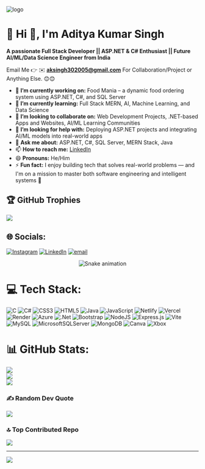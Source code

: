 ![logo](https://github.com/aditya30-2005-eng/aditya30-2005-eng/blob/main/Purple%20and%20Black%20Futuristic%20AI%20Technology%20Banner.png)
# 💫 Hi 👋, I'm Aditya Kumar Singh  
**A passionate Full Stack Developer || ASP.NET & C# Enthusiast || Future AI/ML/Data Science Engineer from India**

Email Me 👉 ✉️ **aksingh302005@gmail.com** For Collaboration/Project or Anything Else. 😊😊

- 🔭 **I’m currently working on:** Food Mania – a dynamic food ordering system using ASP.NET, C#, and SQL Server  
- 🌱 **I’m currently learning:** Full Stack MERN, AI, Machine Learning, and Data Science  
- 👯 **I’m looking to collaborate on:** Web Development Projects, .NET-based Apps and Websites, AI/ML Learning Communities  
- 🤔 **I’m looking for help with:** Deploying ASP.NET projects and integrating AI/ML models into real-world apps  
- 💬 **Ask me about:** ASP.NET, C#, SQL Server, MERN Stack, Java  
- 📫 **How to reach me:** [LinkedIn](https://www.linkedin.com/in/aditya-singh-rajput2005)  
- 😄 **Pronouns:** He/Him  
- ⚡ **Fun fact:** I enjoy building tech that solves real-world problems — and I'm on a mission to master both software engineering and intelligent systems 🚀

## 🏆 GitHub Trophies
![](https://github-profile-trophy.vercel.app/?username=aditya30-2005-eng&theme=radical&no-frame=false&no-bg=true&margin-w=4)

  
## 🌐 Socials:
[![Instagram](https://img.shields.io/badge/Instagram-%23E4405F.svg?logo=Instagram&logoColor=white)](https://instagram.com/https://www.instagram.com/asr_official30/profilecard/?igsh=MW1lazRjNmN6Z2s1eQ==) [![LinkedIn](https://img.shields.io/badge/LinkedIn-%230077B5.svg?logo=linkedin&logoColor=white)](https://linkedin.com/in/https://www.linkedin.com/in/aditya-singh-rajput2005) [![email](https://img.shields.io/badge/Email-D14836?logo=gmail&logoColor=white)](mailto:aksingh302005@gmail.com) 

<!-- Snake Game Repo View -->

<div align="center">
  <img src="https://profile-readme-generator.com/assets/snake.svg" alt="Snake animation" />
</div>

# 💻 Tech Stack:
![C](https://img.shields.io/badge/c-%2300599C.svg?style=for-the-badge&logo=c&logoColor=white) ![C#](https://img.shields.io/badge/c%23-%23239120.svg?style=for-the-badge&logo=csharp&logoColor=white) ![CSS3](https://img.shields.io/badge/css3-%231572B6.svg?style=for-the-badge&logo=css3&logoColor=white) ![HTML5](https://img.shields.io/badge/html5-%23E34F26.svg?style=for-the-badge&logo=html5&logoColor=white) ![Java](https://img.shields.io/badge/java-%23ED8B00.svg?style=for-the-badge&logo=openjdk&logoColor=white) ![JavaScript](https://img.shields.io/badge/javascript-%23323330.svg?style=for-the-badge&logo=javascript&logoColor=%23F7DF1E) ![Netlify](https://img.shields.io/badge/netlify-%23000000.svg?style=for-the-badge&logo=netlify&logoColor=#00C7B7) ![Vercel](https://img.shields.io/badge/vercel-%23000000.svg?style=for-the-badge&logo=vercel&logoColor=white) ![Render](https://img.shields.io/badge/Render-%46E3B7.svg?style=for-the-badge&logo=render&logoColor=white) ![Azure](https://img.shields.io/badge/azure-%230072C6.svg?style=for-the-badge&logo=microsoftazure&logoColor=white) ![.Net](https://img.shields.io/badge/.NET-5C2D91?style=for-the-badge&logo=.net&logoColor=white) ![Bootstrap](https://img.shields.io/badge/bootstrap-%238511FA.svg?style=for-the-badge&logo=bootstrap&logoColor=white) ![NodeJS](https://img.shields.io/badge/node.js-6DA55F?style=for-the-badge&logo=node.js&logoColor=white) ![Express.js](https://img.shields.io/badge/express.js-%23404d59.svg?style=for-the-badge&logo=express&logoColor=%2361DAFB) ![Vite](https://img.shields.io/badge/vite-%23646CFF.svg?style=for-the-badge&logo=vite&logoColor=white) ![MySQL](https://img.shields.io/badge/mysql-4479A1.svg?style=for-the-badge&logo=mysql&logoColor=white) ![MicrosoftSQLServer](https://img.shields.io/badge/Microsoft%20SQL%20Server-CC2927?style=for-the-badge&logo=microsoft%20sql%20server&logoColor=white) ![MongoDB](https://img.shields.io/badge/MongoDB-%234ea94b.svg?style=for-the-badge&logo=mongodb&logoColor=white) ![Canva](https://img.shields.io/badge/Canva-%2300C4CC.svg?style=for-the-badge&logo=Canva&logoColor=white) ![Xbox](https://img.shields.io/badge/xbox-%23107C10.svg?style=for-the-badge&logo=xbox&logoColor=white)

# 📊 GitHub Stats:
![](https://github-readme-stats.vercel.app/api?username=aditya30-2005-eng&theme=dark&hide_border=false&include_all_commits=true&count_private=false)<br/>
![](https://nirzak-streak-stats.vercel.app/?user=aditya30-2005-eng&theme=dark&hide_border=false)<br/>
![](https://github-readme-stats.vercel.app/api/top-langs/?username=aditya30-2005-eng&theme=dark&hide_border=false&include_all_commits=true&count_private=false&layout=compact)

### ✍️ Random Dev Quote
![](https://quotes-github-readme.vercel.app/api?type=horizontal&theme=radical)

### 🔝 Top Contributed Repo
![](https://github-contributor-stats.vercel.app/api?username=aditya30-2005-eng&limit=5&theme=dark&combine_all_yearly_contributions=true)

---
[![](https://visitcount.itsvg.in/api?id=aditya30-2005-eng&icon=0&color=0)](https://visitcount.itsvg.in)

<!-- Proudly created with GPRM ( https://gprm.itsvg.in ) -->
